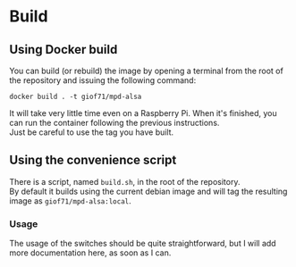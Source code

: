 # Build

## Using Docker build

You can build (or rebuild) the image by opening a terminal from the root of the repository and issuing the following command:

`docker build . -t giof71/mpd-alsa`

It will take very little time even on a Raspberry Pi. When it's finished, you can run the container following the previous instructions.  
Just be careful to use the tag you have built.

## Using the convenience script

There is a script, named `build.sh`, in the root of the repository.  
By default it builds using the current debian image and will tag the resulting image as `giof71/mpd-alsa:local`.

### Usage

The usage of the switches should be quite straightforward, but I will add more documentation here, as soon as I can.
